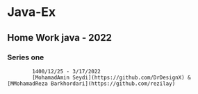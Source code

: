# Java-Ex
## Home Work java - 2022
### Series one  
            1400/12/25 - 3/17/2022
            [MohamadAmin Seydi](https://github.com/DrDesignX) & [MMohamadReza Barkhordari](https://github.com/rezilay)
